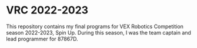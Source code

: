 # VRC 2022-2023
This repository contains my final programs for VEX Robotics Competition season 2022-2023, Spin Up. During this season, I was the team captain and lead programmer for 87867D.

